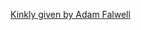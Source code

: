 [Kinkly given by Adam Falwell](https://forum.makerforums.info/t/ares-firmware-tech-info-2020/81130)
